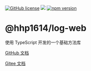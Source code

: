[![GitHub license](https://img.shields.io/badge/license-MIT-aa0000.svg)](https://github.com/hhp1614/log-web/blob/master/LICENSE)
![](https://img.shields.io/badge/language-typescript-007bcd.svg)
[![npm version](https://img.shields.io/npm/v/@hhp1614/utils.svg)](https://www.npmjs.com/package/@hhp1614/log-web)

# @hhp1614/log-web

使用 TypeScript 开发的一个基础方法库

[GitHub 文档](https://hhp1614.github.io/log-web)

[Gitee 文档](https://hhp1614.gitee.io/log-web)
